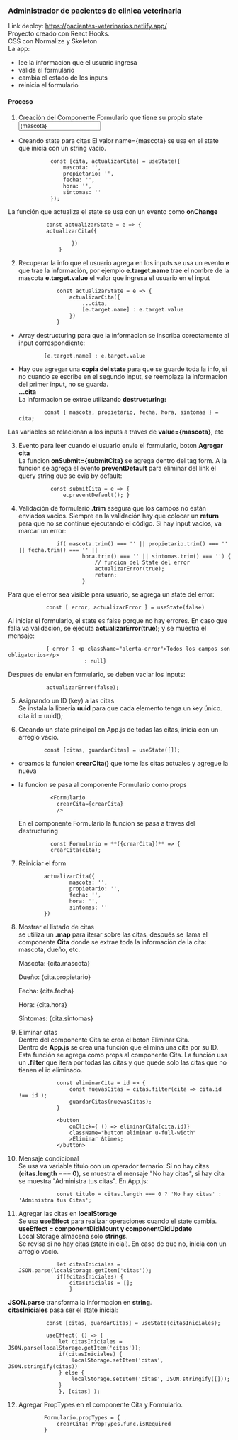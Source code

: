 ### Administrador de pacientes de clinica veterinaria

Link deploy: https://pacientes-veterinarios.netlify.app/ <br>
Proyecto creado con React Hooks. <br>
CSS con Normalize y Skeleton <br>
La app:

- lee la informacion que el usuario ingresa
- valida el formulario
- cambia el estado de los inputs
- reinicia el formulario

#### Proceso

1. Creación del Componente Formulario que tiene su propio state
   <input 
                     type="text"
                     name="mascota"
                     className="u-full-width"
                     placeholder="Nombre Mascota"
                     onChange={actualizarState}
                     value={mascota}
                 />

- Creando state para citas
  El valor name={mascota} se usa en el state que inicia con un string vacio.

                const [cita, actualizarCita] = useState({
                    mascota: '',
                    propietario: '',
                    fecha: '',
                    hora: '',
                    sintomas: ''
                });

La función que actualiza el state se usa con un evento como **onChange**

                const actualizarState = e => {
                actualizarCita({

                        })
                    }

2.  Recuperar la info que el usuario agrega en los inputs
    se usa un evento **e** que trae la información,
    por ejemplo **e.target.name** trae el nombre de la mascota
    **e.target.value** el valor que ingresa el usuario en el input

                    const actualizarState = e => {
                        actualizarCita({
                            ...cita,
                            [e.target.name] : e.target.value
                        })
                    }

- Array destructuring para que la informacion se inscriba corectamente al input correspondiente:

              [e.target.name] : e.target.value

- Hay que agregar una **copia del state** para que se guarde toda la info, si no cuando se escribe en el segundo input, se reemplaza la informacion del primer input, no se guarda.<br>
  **...cita**<br>
  La informacion se extrae utilizando **destructuring:**

              const { mascota, propietario, fecha, hora, sintomas } = cita;

Las variables se relacionan a los inputs a traves de **value={mascota}**, etc

3.  Evento para leer cuando el usuario envie el formulario, boton **Agregar cita**<br>
    La funcion **onSubmit={submitCita}** se agrega dentro del tag form.
    A la funcion se agrega el evento **preventDefault** para eliminar del link el query string que se evia by default:

                  const submitCita = e => {
                      e.preventDefault(); }

4.  Validación de formulario
    **.trim** asegura que los campos no están enviados vacios.
    Siempre en la validación hay que colocar un **return** para que no se continue ejecutando el código. Si hay input vacios, va marcar un error:

                    if( mascota.trim() === '' || propietario.trim() === '' || fecha.trim() === '' ||
                            hora.trim() === '' || sintomas.trim() === '') {
                                // funcion del State del error
                                actualizarError(true);
                                return;
                            }

Para que el error sea visible para usuario, se agrega un state del error:

                const [ error, actualizarError ] = useState(false)

Al iniciar el formulario, el state es false porque no hay errores.
En caso que falla va validacion, se ejecuta **actualizarError(true);** y se muestra el mensaje:

                { error ? <p className="alerta-error">Todos los campos son obligatorios</p>
                            : null}

Despues de enviar en formulario, se deben vaciar los inputs:

                actualizarError(false);

5.  Asignando un ID (key) a las citas<br>
    Se instala la libreria **uuid** para que cada elemento tenga un key único.
    cita.id = uuid();

6.  Creando un state principal en App.js de todas las citas, inicia con un arreglo vacio.

                const [citas, guardarCitas] = useState([]);

- creamos la funcion **crearCita()** que tome las citas actuales y agregue la nueva
- la funcion se pasa al componente Formulario como props

                <Formulario
                  crearCita={crearCita}
                  />

  En el componente Formulario la funcion se pasa a traves del destructuring <br>

                const Formulario = **({crearCita})** => {
                crearCita(cita);

7.  Reiniciar el form

                actualizarCita({
                        mascota: '',
                        propietario: '',
                        fecha: '',
                        hora: '',
                        sintomas: ''
                })

8.  Mostrar el listado de citas<br>
    se utiliza un **.map** para iterar sobre las citas, después se llama el componente **Cita** donde se extrae toda la información de la cita: mascota, dueño, etc.
    <p>Mascota: <span>{cita.mascota}</span></p>
    <p>Dueño: <span>{cita.propietario}</span></p>
    <p>Fecha: <span>{cita.fecha}</span></p>
    <p>Hora: <span>{cita.hora}</span></p>
    <p>Síntomas: <span>{cita.sintomas}</span></p>

9.  Eliminar citas <br>
    Dentro del componente Cita se crea el boton Eliminar Cita.<br>
    Dentro de **App.js** se crea una función que elimina una cita por su ID. Esta función se agrega como props al componente Cita. La función usa un **.filter** que itera por todas las citas y que quede solo las citas que no tienen el id eliminado.

                    const eliminarCita = id => {
                        const nuevasCitas = citas.filter(cita => cita.id !== id );
                        guardarCitas(nuevasCitas);
                    }

                    <button
                        onClick={ () => eliminarCita(cita.id)}
                        className="button eliminar u-full-width"
                        >Eliminar &times;
                    </button>

10. Mensaje condicional <br>
    Se usa va variable titulo con un operador ternario: Si no hay citas (**citas.length === 0**), se muestra el mensaje "No hay citas", si hay cita se muestra "Administra tus citas". En App.js:

                    const titulo = citas.length === 0 ? 'No hay citas' : 'Administra tus Citas';

11. Agregar las citas en **localStorage**<br>
    Se usa **useEffect** para realizar operaciones cuando el state cambia.<br>
    **useEffect = componentDidMount y componentDidUpdate**<br>
    Local Storage almacena solo **strings**.<br>
    Se revisa si no hay citas (state inicial). En caso de que no, inicia con un arreglo vacio.<br>

                    let citasIniciales = JSON.parse(localStorage.getItem('citas'));
                    if(!citasIniciales) {
                        citasIniciales = [];
                        }

**JSON.parse** transforma la informacion en **string**.<br>
**citasIniciales** pasa ser el state inicial:<br>

                const [citas, guardarCitas] = useState(citasIniciales);

                useEffect( () => {
                    let citasIniciales = JSON.parse(localStorage.getItem('citas'));
                    if(citasIniciales) {
                        localStorage.setItem('citas', JSON.stringify(citas))
                    } else {
                        localStorage.setItem('citas', JSON.stringify([]));
                    }
                    }, [citas] );

12. Agregar PropTypes en el componente Cita y Formulario.<br>

                Formulario.propTypes = {
                    crearCita: PropTypes.func.isRequired
                }
